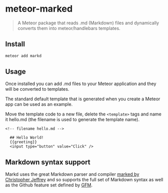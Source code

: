 # meteor-marked

> A Meteor package that reads .md (Markdown) files and dynamically converts them into meteor/handlebars templates.

## Install

``` bash
meteor add markd
```

## Usage

Once installed you can add .md files to your Meteor application and they will be converted to templates.

The standard default template that is generated when you create a Meteor app can be used as an example.

Move the template code to a new file, delete the `<template>` tags and name it hello.md (the filename is used to generate the template name).

``` code
<!-- filename hello.md -->

  ## Hello World!
  {{greeting}}
  <input type="button" value="Click" />
```

## Markdown syntax support

Markd uses the great Markdown parser and compiler [marked by Christopher Jeffrey](https://github.com/chjj/marked) and so supports the full set of Markdown syntax as well as the Github feature set defined by [GFM](http://github.github.com/github-flavored-markdown/).
